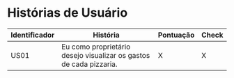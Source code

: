 # Histórias de Usuário
| Identificador  |  História  | Pontuação | Check |
| ------------------- | ------------------- | ------------------- | ------------------- |
|  US01 | Eu como proprietário desejo visualizar os gastos de cada pizzaria.| X |  X |
